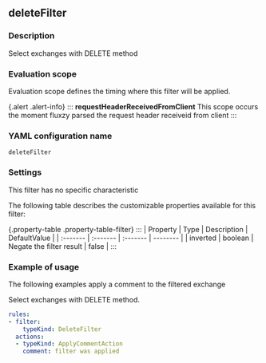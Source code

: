 ## deleteFilter

### Description

Select exchanges with DELETE method

### Evaluation scope

Evaluation scope defines the timing where this filter will be applied. 

{.alert .alert-info}
:::
**requestHeaderReceivedFromClient** This scope occurs the moment fluxzy parsed the request header receiveid from client
:::

### YAML configuration name

    deleteFilter

### Settings

This filter has no specific characteristic

The following table describes the customizable properties available for this filter: 

{.property-table .property-table-filter}
:::
| Property | Type | Description | DefaultValue |
| :------- | :------- | :------- | -------- |
| inverted | boolean | Negate the filter result | false |
:::

### Example of usage

The following examples apply a comment to the filtered exchange

Select exchanges with DELETE method.

```yaml
rules:
- filter:
    typeKind: DeleteFilter
  actions:
  - typeKind: ApplyCommentAction
    comment: filter was applied
```



